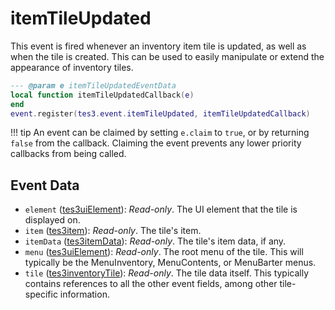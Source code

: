 <!---
	This file is autogenerated. Do not edit this file manually. Your changes will be ignored.
	More information: https://github.com/MWSE/MWSE/tree/master/docs
-->

# itemTileUpdated
<div class="search_terms" style="display: none">itemtileupdated</div>

This event is fired whenever an inventory item tile is updated, as well as when the tile is created. This can be used to easily manipulate or extend the appearance of inventory tiles.

```lua
--- @param e itemTileUpdatedEventData
local function itemTileUpdatedCallback(e)
end
event.register(tes3.event.itemTileUpdated, itemTileUpdatedCallback)
```

!!! tip
	An event can be claimed by setting `e.claim` to `true`, or by returning `false` from the callback. Claiming the event prevents any lower priority callbacks from being called.

## Event Data

* `element` ([tes3uiElement](../../types/tes3uiElement)): *Read-only*. The UI element that the tile is displayed on.
* `item` ([tes3item](../../types/tes3item)): *Read-only*. The tile's item.
* `itemData` ([tes3itemData](../../types/tes3itemData)): *Read-only*. The tile's item data, if any.
* `menu` ([tes3uiElement](../../types/tes3uiElement)): *Read-only*. The root menu of the tile. This will typically be the MenuInventory, MenuContents, or MenuBarter menus.
* `tile` ([tes3inventoryTile](../../types/tes3inventoryTile)): *Read-only*. The tile data itself. This typically contains references to all the other event fields, among other tile-specific information.

